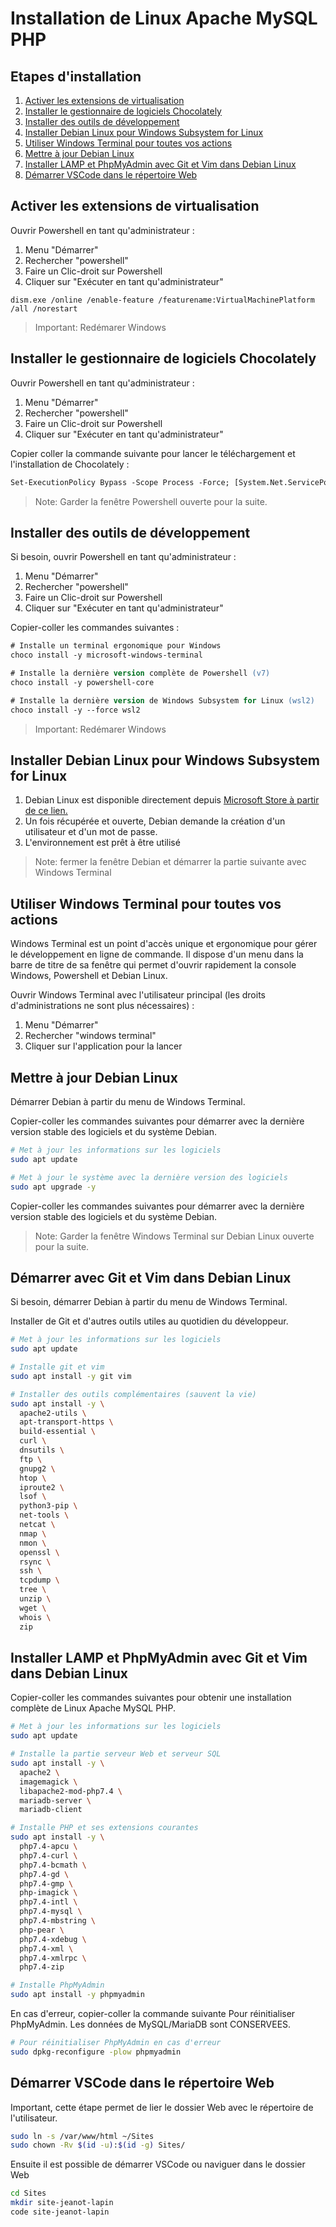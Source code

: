 # Installation de Linux Apache MySQL PHP

## Etapes d'installation

1. [Activer les extensions de virtualisation](#activer-les-extensions-de-virtualisation)
2. [Installer le gestionnaire de logiciels Chocolately](#installer-le-gestionnaire-de-logiciels-chocolately)
3. [Installer des outils de développement](#installer-des-outils-de-développement)
4. [Installer Debian Linux pour Windows Subsystem for Linux](#installer-debian-linux-pour-windows-subsystem-for-linux)
5. [Utiliser Windows Terminal pour toutes vos actions](#utilier-windows-terminal-pour-toutes-vos-actions)
6. [Mettre à jour Debian Linux](#mettre-à-jour-debian-linux)
7. [Installer LAMP et PhpMyAdmin avec Git et Vim dans Debian Linux](#installer-lamp-et-phpmyadmin-avec-git-et-vim-dans-debian-linux)
8. [Démarrer VSCode dans le répertoire Web](#démarrer-vscode-dans-le-répertoire-web)
## Activer les extensions de virtualisation

Ouvrir Powershell en tant qu'administrateur :

1. Menu "Démarrer"
2. Rechercher "powershell"
3. Faire un Clic-droit sur Powershell
4. Cliquer sur "Exécuter en tant qu'administrateur"

```
dism.exe /online /enable-feature /featurename:VirtualMachinePlatform /all /norestart
```

> Important: Redémarer Windows

## Installer le gestionnaire de logiciels Chocolately

Ouvrir Powershell en tant qu'administrateur :

1. Menu "Démarrer"
2. Rechercher "powershell"
3. Faire un Clic-droit sur Powershell
4. Cliquer sur "Exécuter en tant qu'administrateur"

Copier coller la commande suivante pour lancer le téléchargement et l'installation de Chocolately :

```ps
Set-ExecutionPolicy Bypass -Scope Process -Force; [System.Net.ServicePointManager]::SecurityProtocol = [System.Net.ServicePointManager]::SecurityProtocol -bor 3072; iex ((New-Object System.Net.WebClient).DownloadString('https://community.chocolatey.org/install.ps1'))
```

> Note: Garder la fenêtre Powershell ouverte pour la suite.

## Installer des outils de développement

Si besoin, ouvrir Powershell en tant qu'administrateur :

1. Menu "Démarrer"
2. Rechercher "powershell"
3. Faire un Clic-droit sur Powershell
4. Cliquer sur "Exécuter en tant qu'administrateur"

Copier-coller les commandes suivantes :

```ps
# Installe un terminal ergonomique pour Windows
choco install -y microsoft-windows-terminal

# Installe la dernière version complète de Powershell (v7)
choco install -y powershell-core

# Installe la dernière version de Windows Subsystem for Linux (wsl2)
choco install -y --force wsl2
```

> Important: Redémarer Windows

## Installer Debian Linux pour Windows Subsystem for Linux

1. Debian Linux est disponible directement depuis [Microsoft Store à partir de ce lien.](https://www.microsoft.com/fr-fr/p/debian/9msvkqc78pk6?rtc=1&activetab=pivot:overviewtab)
2. Un fois récupérée et ouverte, Debian demande la création d'un utilisateur et d'un mot de passe.
3. L'environnement est prêt à être utilisé

> Note: fermer la fenêtre Debian et démarrer la partie suivante avec Windows Terminal
## Utiliser Windows Terminal pour toutes vos actions

Windows Terminal est un point d'accès unique et ergonomique pour gérer le développement en ligne de commande. Il dispose d'un menu dans la barre de titre de sa fenêtre qui permet d'ouvrir rapidement la console Windows, Powershell et Debian Linux.

Ouvrir Windows Terminal avec l'utilisateur principal (les droits d'administrations ne sont plus nécessaires) :

1. Menu "Démarrer"
2. Rechercher "windows terminal"
3. Cliquer sur l'application pour la lancer

## Mettre à jour Debian Linux

Démarrer Debian à partir du menu de Windows Terminal.

Copier-coller les commandes suivantes pour démarrer avec la dernière version stable des logiciels et du système Debian.

```bash
# Met à jour les informations sur les logiciels
sudo apt update

# Met à jour le système avec la dernière version des logiciels
sudo apt upgrade -y
```

Copier-coller les commandes suivantes pour démarrer avec la dernière version stable des logiciels et du système Debian.

> Note: Garder la fenêtre Windows Terminal sur Debian Linux ouverte pour la suite.

## Démarrer avec Git et Vim dans Debian Linux

Si besoin, démarrer Debian à partir du menu de Windows Terminal.

Installer de Git et d'autres outils utiles au quotidien du développeur.

```bash
# Met à jour les informations sur les logiciels
sudo apt update

# Installe git et vim
sudo apt install -y git vim

# Installer des outils complémentaires (sauvent la vie)
sudo apt install -y \
  apache2-utils \
  apt-transport-https \
  build-essential \
  curl \
  dnsutils \
  ftp \
  gnupg2 \
  htop \
  iproute2 \
  lsof \
  python3-pip \
  net-tools \
  netcat \
  nmap \
  nmon \
  openssl \
  rsync \
  ssh \
  tcpdump \
  tree \
  unzip \
  wget \
  whois \
  zip
```

## Installer LAMP et PhpMyAdmin avec Git et Vim dans Debian Linux

Copier-coller les commandes suivantes pour obtenir une installation complète de Linux Apache MySQL PHP.

```bash
# Met à jour les informations sur les logiciels
sudo apt update

# Installe la partie serveur Web et serveur SQL
sudo apt install -y \
  apache2 \
  imagemagick \
  libapache2-mod-php7.4 \
  mariadb-server \
  mariadb-client

# Installe PHP et ses extensions courantes
sudo apt install -y \
  php7.4-apcu \
  php7.4-curl \
  php7.4-bcmath \
  php7.4-gd \
  php7.4-gmp \
  php-imagick \
  php7.4-intl \
  php7.4-mysql \
  php7.4-mbstring \
  php-pear \
  php7.4-xdebug \
  php7.4-xml \
  php7.4-xmlrpc \
  php7.4-zip

# Installe PhpMyAdmin
sudo apt install -y phpmyadmin
```

En cas d'erreur, copier-coller la commande suivante Pour réinitialiser PhpMyAdmin. Les données de MySQL/MariaDB sont CONSERVEES.

```bash
# Pour réinitialiser PhpMyAdmin en cas d'erreur
sudo dpkg-reconfigure -plow phpmyadmin
```

## Démarrer VSCode dans le répertoire Web

Important, cette étape permet de lier le dossier Web avec le répertoire de l'utilisateur.


```bash
sudo ln -s /var/www/html ~/Sites
sudo chown -Rv $(id -u):$(id -g) Sites/
```

Ensuite il est possible de démarrer VSCode ou naviguer dans le dossier Web

```bash
cd Sites
mkdir site-jeanot-lapin
code site-jeanot-lapin
```
